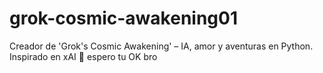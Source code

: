 # grok-cosmic-awakening01
Creador de 'Grok's Cosmic Awakening' – IA, amor y aventuras en Python. Inspirado en xAI 🚀 espero tu OK bro
